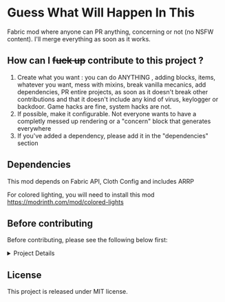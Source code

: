 
# Guess What Will Happen In This

Fabric mod where anyone can PR anything, concerning or not (no NSFW content). I'll merge everything as soon as it works.

## How can I ~~fuck up~~ contribute to this project ?

1) Create what you want : you can do ANYTHING , adding blocks, items, whatever you want, mess with mixins, break vanilla mecanics, add dependencies, PR entire projects, as soon as it doesn't break other contributions and that it doesn't include any kind of virus, keylogger or backdoor. Game hacks are fine, system hacks are not.
2) If possible, make it configurable. Not everyone wants to have a completly messed up rendering or a "concern" block that generates everywhere
3) If you've added a dependency, please add it in the "dependencies" section


## Dependencies

This mod depends on Fabric API, Cloth Config and includes ARRP

For colored lighting, you will need to install this mod https://modrinth.com/mod/colored-lights

## Before contributing

Before contributing, please see the following below first:

<details><summary>Project Details</summary>

![Important](https://i.giphy.com/media/Ju7l5y9osyymQ/giphy.webp)

</details>

## License

This project is released under MIT license.
